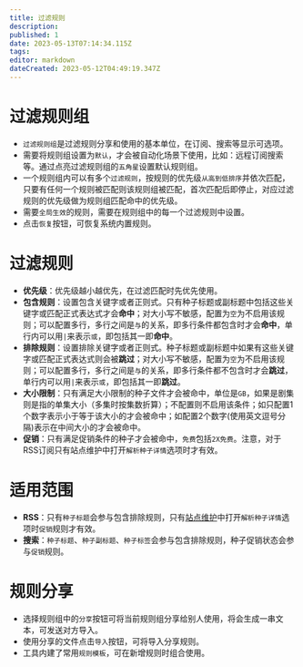 ```yaml
---
title: 过滤规则
description: 
published: 1
date: 2023-05-13T07:14:34.115Z
tags: 
editor: markdown
dateCreated: 2023-05-12T04:49:19.347Z
---
```


# 过滤规则组

- `过滤规则组`是过滤规则分享和使用的基本单位，在订阅、搜索等显示可选项。
- 需要将规则组设置为`默认`，才会被自动化场景下使用，比如：远程订阅搜索等。通过点亮过滤规则组的`五角星`设置默认规则组。
- 一个规则组内可以有多个`过滤规则`，按规则的优先级`从高到低排序`并依次匹配，只要有任何一个规则被匹配则该规则组被匹配，首次匹配后即停止，对应过滤规则的优先级做为规则组匹配命中的优先级。
- 需要`全局生效`的规则，需要在规则组中的每一个过滤规则中设置。
- 点击`恢复`按钮，可恢复系统内置规则。

# 过滤规则

- **优先级**：优先级越小越优先，在过滤匹配时先优先使用。
- **包含规则**：设置包含关键字或者正则式。只有种子标题或副标题中包括这些关键字或匹配正式表达式才会**命中**；对大小写不敏感，配置为`空`为不启用该规则；可以配置多行，多行之间是`与`的关系，即多行条件都包含时才会**命中**，单行内可以用`|`来表示`或`，即包括其一即**命中**。
- **排除规则**：设置排除关键字或者正则式。种子标题或副标题中如果有这些关键字或匹配正式表达式则会被**跳过**；对大小写不敏感，配置为`空`为不启用该规则；可以配置多行，多行之间是`与`的关系，即多行条件都不包含时才会**跳过**，单行内可以用`|`来表示`或`，即包括其一即**跳过**。
- **大小限制**：只有满足大小限制的种子文件才会被命中，单位是`GB`，如果是剧集则是指的单集大小（多集时按集数折算）；不配置则不启用该条件；如只配置1个数字表示小于等于该大小的才会被命中；如配置2个数字(使用英文逗号分隔)表示在中间大小的才会被命中。
- **促销**：只有满足促销条件的种子才会被命中，`免费`包括`2X免费`。注意，对于RSS订阅只有站点维护中打开`解析种子详情`选项时才有效。

# 适用范围

- **RSS**：只有`种子标题`会参与包含排除规则，只有[站点维护](/站点管理#站点维护)中打开`解析种子详情`选项时`促销`规则才有效。
- **搜索**：`种子标题`、`种子副标题`、`种子标签`会参与包含排除规则，种子促销状态会参与`促销`规则。

# 规则分享

- 选择规则组中的`分享`按钮可将当前规则组分享给别人使用，将会生成一串文本，可发送对方导入。
- 使用分享的文件点击`导入`按钮，可将导入分享规则。
- 工具内建了常用`规则模板`，可在新增规则时组合使用。